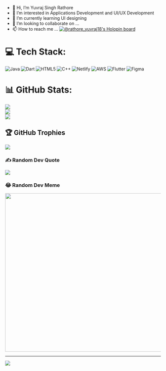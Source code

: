 - 👋 Hi, I’m Yuvraj Singh Rathore 
- 👀 I’m interested in Applications Development and UI/UX Development
- 🌱 I’m currently learning UI designing
- 💞️ I’m looking to collaborate on ...
- 📫 How to reach me ...
[![@rathore_yuvraj18's Holopin board](https://holopin.io/api/user/board?user=rathore_yuvraj18)](https://holopin.io/@rathore_yuvraj18)
<!---
yuvi2118/yuvi2118 is a ✨ special ✨ repository because its `README.md` (this file) appears on your GitHub profile.
You can click the Preview link to take a look at your changes.
--->


# 💻 Tech Stack:
![Java](https://img.shields.io/badge/java-%23ED8B00.svg?style=flat&logo=java&logoColor=white) ![Dart](https://img.shields.io/badge/dart-%230175C2.svg?style=flat&logo=dart&logoColor=white) ![HTML5](https://img.shields.io/badge/html5-%23E34F26.svg?style=flat&logo=html5&logoColor=white) ![C++](https://img.shields.io/badge/c++-%2300599C.svg?style=flat&logo=c%2B%2B&logoColor=white) ![Netlify](https://img.shields.io/badge/netlify-%23000000.svg?style=flat&logo=netlify&logoColor=#00C7B7) ![AWS](https://img.shields.io/badge/AWS-%23FF9900.svg?style=flat&logo=amazon-aws&logoColor=white) ![Flutter](https://img.shields.io/badge/Flutter-%2302569B.svg?style=flat&logo=Flutter&logoColor=white) 	![Figma](https://img.shields.io/badge/figma-%23F24E1E.svg?style=flat&logo=figma&logoColor=white)
# 📊 GitHub Stats:
![](https://github-readme-stats.vercel.app/api?username=yuvi2118&theme=dark&hide_border=false&include_all_commits=false&count_private=false)<br/>
![](https://github-readme-streak-stats.herokuapp.com/?user=yuvi2118&theme=dark&hide_border=false)<br/>
![](https://github-readme-stats.vercel.app/api/top-langs/?username=yuvi2118&theme=dark&hide_border=false&include_all_commits=false&count_private=false&layout=compact)

## 🏆 GitHub Trophies
![](https://github-profile-trophy.vercel.app/?username=yuvi2118&theme=radical&no-frame=false&no-bg=true&margin-w=4)

### ✍️ Random Dev Quote
![](https://quotes-github-readme.vercel.app/api?type=horizontal&theme=radical)

### 😂 Random Dev Meme
<img src="https://random-memer.herokuapp.com/" width="512px"/>

---
[![](https://visitcount.itsvg.in/api?id=yuvi2118&icon=0&color=0)](https://visitcount.itsvg.in)
